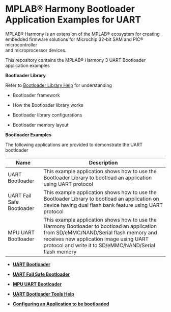# MPLAB® Harmony Bootloader Application Examples for UART

MPLAB® Harmony is an extension of the MPLAB® ecosystem for creating<br />embedded firmware solutions for Microchip 32-bit SAM and PIC® microcontroller<br />and microprocessor devices.

This repository contains the MPLAB® Harmony 3 UART Bootloader application examples

**Bootloader Library**

Refer to [Bootloader Library Help](https://microchip-mplab-harmony.github.io/bootloader) for understanding

-   Bootloader framework

-   How the Bootloader library works

-   Bootloader library configurations

-   Bootloader memory layout


**Bootloader Examples**

The following applications are provided to demonstrate the UART bootloader

|Name|Description|
|----|-----------|
|UART Bootloader|This example application shows how to use the Bootloader Library to bootload an application using UART protocol|
|UART Fail Safe Bootloader|This example application shows how to use the Bootloader Library to bootload an application on device having dual flash bank feature using UART protocol|
|MPU UART Bootloader|This example application shows how to use the Harmony Bootloader to bootload an application from SD/eMMC/NAND/Serial flash memory and receives new application image using UART protocol and write it to SD/eMMC/NAND/Serial flash memory|

-   **[UART Bootloader](GUID-2A9EAD6F-16A9-48AC-AB83-C48C263D2A5F.md)**  

-   **[UART Fail Safe Bootloader](GUID-A8350647-8A43-43D5-8813-E9E69F137E7E.md)**  

-   **[MPU UART Bootloader](GUID-E167DF03-E869-4A4B-B26A-E630383F5654.md)**  

-   **[UART Bootloader Tools Help](GUID-FF183F68-D719-491F-A013-76044AD83756.md)**  

-   **[Configuring an Application to be bootloaded](GUID-1533B544-211D-4FA3-A80B-B55B97CB0311.md)**  


